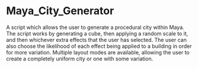 # Maya_City_Generator

A script which allows the user to generate a procedural city within Maya.
The script works by generating a cube, then applying a random scale to it, and then whichever extra effects that the user has selected. The user can also choose the likelihood of each effect being applied to a building in order for more variation.
Multiple layout modes are available, allowing the user to create a completely uniform city or one with some variation.
